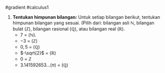 #gradient  #calculus1 

1. **Tentukan himpunan bilangan:** Untuk setiap bilangan berikut, tentukan himpunan bilangan yang sesuai. (Pilih dari: bilangan asli $\mathbb{N}$, bilangan bulat ($\mathbb{Z}$), bilangan rasional ($\mathbb{Q}$), atau bilangan real ($\mathbb{R}$).
   - $7$ = ($\mathbb{N}$).
   - $-3$ = ($\mathbb{Z}$)
   - $0,5$ = ($\mathbb{Q}$)
   - $-\sqrt{2}$  = ($\mathbb{R}$)
   - $0$ = $\mathbb{Z}$
   - $3.141592653\dots (\pi)$ = ($\mathbb{Q}$)
   
